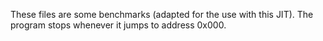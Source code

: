 These files are some benchmarks (adapted for the use with this JIT). 
The program stops whenever it jumps to address 0x000.